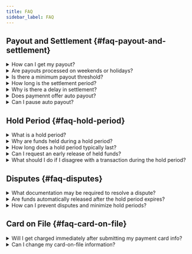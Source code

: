 ```yaml
---
title: FAQ
sidebar_label: FAQ
---
```


## Payout and Settlement {#faq-payout-and-settlement}

<details><summary>How can I get my payout?</summary>

### How can I get my payout?

Currently, we offer free transfers to local bank accounts with frequency according to your plan.

</details>

<details><summary>Are payouts processed on weekends or holidays?</summary>

### Are payouts processed on weekends or holidays?

No, payout is not processed on weekends or holidays.

</details>

<details><summary>Is there a minimum payout threshold?</summary>

### Is there a minimum payout threshold?

There is a minimum AED 250 payout limit. For payout requests less than this amount, please contact our customer service team.

</details>

<details><summary>How long is the settlement period?</summary>

### How long is the settlement period?

The settlement period typically varies based on your plan and transaction details. For specific information, please refer to the plan details or contact customer support.

</details>

<details><summary>Why is there a delay in settlement?</summary>

### Why is there a delay in settlement?

Settlement delays may occur due to various factors such as transaction verification, compliance checks, or processing times with financial institutions. We strive to minimize delays and ensure timely settlements whenever possible. Check the <ins>[Hold Period](4-settlement.md)</ins> section on the Settlement page for more information.

</details>

<details><summary>Does paymennt offer auto payout?</summary>

### Does paymennt offer auto payout?

Yes, we offered free daily auto payout to Standard and Premium plan users. We also offered a free monthly payout to Essential Plan users.

</details>

<details><summary>Can I pause auto payout?</summary>

### Can I pause auto payout?

Yes, you can pause the auto payout by turning off the “Enable auto payouts” on the Payout Management page.

</details>

## Hold Period {#faq-hold-period}

<details><summary>What is a hold period?</summary>

### What is a hold period?

A hold period refers to a designated duration during which funds from a transaction are temporarily reserved or withheld by the payment processor or financial institution before being released to the recipient.

</details>

<details><summary>Why are funds held during a hold period?</summary>

### Why are funds held during a hold period?

Funds may be held during a hold period as a precautionary measure to mitigate risks associated with the transaction. This may include verifying the legitimacy of the transaction, ensuring compliance with regulations, or addressing potential disputes or chargebacks.

</details>

<details><summary>How long does a hold period typically last?</summary>

### How long does a hold period typically last?

The duration of a hold period can vary depending on various factors, including the type of transaction, the risk associated with the transaction, and the policies of the payment processor or financial institution. Hold periods may range from a few days to several weeks.

</details>

<details><summary>Can I request an early release of held funds?</summary>

### Can I request an early release of held funds?

In some cases, you may be able to request an early release of held funds by providing additional documentation or evidence to support the legitimacy of the transaction. However, this will ultimately depend on the reasons for fund holding.

</details>

<details><summary>What should I do if I disagree with a transaction during the hold period?</summary>

### What should I do if I disagree with a transaction during the hold period?

If you disagree with a transaction during the hold period, it's essential to gather relevant information and documentation to support your claim. You can reply to the dispute request or contact our customer service team.

</details>

## Disputes {#faq-disputes}

<details><summary>What documentation may be required to resolve a dispute?</summary>

### What documentation may be required to resolve a dispute?

Documentation required to resolve a dispute may vary depending on the nature of the transaction. This may include transaction records, receipts, communication records, and any other relevant evidence.

</details>

<details><summary>Are funds automatically released after the hold period expires?</summary>

### Are funds automatically released after the hold period expires?

Funds may be automatically released after the hold period expires if there are no disputes or issues associated with the transaction. However, if a dispute is unresolved, the funds may remain held until the dispute is resolved.

</details>

<details><summary>How can I prevent disputes and minimize hold periods?</summary>

### How can I prevent disputes and minimize hold periods?

To prevent disputes and minimize hold periods, it's essential to ensure transparency and clarity in your transactions, provide accurate information and communicate effectively with customers. Additionally, maintaining detailed records and documentation can help expedite the resolution of any disputes that may arise.

</details>

## Card on File {#faq-card-on-file}

<details><summary>Will I get charged immediately after submitting my payment card info?</summary>

### Will I get charged immediately after submitting my payment card info?

We will only charge the payment plan subscription fee from your card-on-file if your account balance is insufficient to cover any plan fees or outstanding fees.

</details>

<details><summary>Can I change my card-on-file information?</summary>

### Can I change my card-on-file information?

Sure, you can go to the “Card on File” page from the side menu: “Finance ->  Card on file” (Under “Billing”), and change your card information. Authorization of your new card will be needed. The new card will be used in the next billing cycle.

</details>
